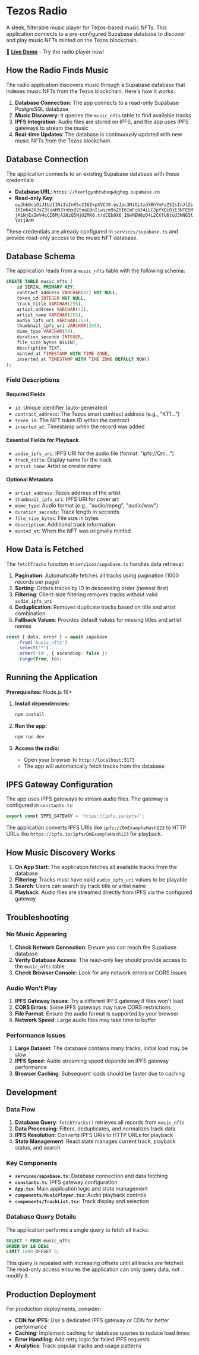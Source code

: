 # Tezos Radio

A sleek, filterable music player for Tezos-based music NFTs. This application connects to a pre-configured Supabase database to discover and play music NFTs minted on the Tezos blockchain.

🎵 **[Live Demo](https://tezradio.vercel.app/)** - Try the radio player now!

## How the Radio Finds Music

The radio application discovers music through a Supabase database that indexes music NFTs from the Tezos blockchain. Here's how it works:

1. **Database Connection**: The app connects to a read-only Supabase PostgreSQL database
2. **Music Discovery**: It queries the `music_nfts` table to find available tracks
3. **IPFS Integration**: Audio files are stored on IPFS, and the app uses IPFS gateways to stream the music
4. **Real-time Updates**: The database is continuously updated with new music NFTs from the Tezos blockchain

## Database Connection

The application connects to an existing Supabase database with these credentials:

- **Database URL**: `https://hxerlgynhtwbxqwkghog.supabase.co`
- **Read-only Key**: `eyJhbGciOiJIUzI1NiIsInR5cCI6IkpXVCJ9.eyJpc3MiOiJzdXBhYmFzZSIsInJlZiI6Imh4ZXJsZ3luaHR3Ynhxd2tnaG9nIiwicm9sZSI6ImFub24iLCJpYXQiOjE3NTE5MjA1NjEsImV4cCI6MjA2NzQ5NjU2MX0.trdCEb8X6_IUwMEW0zO4L2CKfU6tuU3NNG3tYzijAnM`

These credentials are already configured in `services/supabase.ts` and provide read-only access to the music NFT database.

## Database Schema

The application reads from a `music_nfts` table with the following schema:

```sql
CREATE TABLE music_nfts (
    id SERIAL PRIMARY KEY,
    contract_address VARCHAR(42) NOT NULL,
    token_id INTEGER NOT NULL,
    track_title VARCHAR(255),
    artist_address VARCHAR(42),
    artist_name VARCHAR(255),
    audio_ipfs_uri VARCHAR(255),
    thumbnail_ipfs_uri VARCHAR(255),
    mime_type VARCHAR(50),
    duration_seconds INTEGER,
    file_size_bytes BIGINT,
    description TEXT,
    minted_at TIMESTAMP WITH TIME ZONE,
    inserted_at TIMESTAMP WITH TIME ZONE DEFAULT NOW()
);
```

### Field Descriptions

#### Required Fields
- `id`: Unique identifier (auto-generated)
- `contract_address`: The Tezos smart contract address (e.g., "KT1...")
- `token_id`: The NFT token ID within the contract
- `inserted_at`: Timestamp when the record was added

#### Essential Fields for Playback
- `audio_ipfs_uri`: IPFS URI for the audio file (format: "ipfs://Qm...")
- `track_title`: Display name for the track
- `artist_name`: Artist or creator name

#### Optional Metadata
- `artist_address`: Tezos address of the artist
- `thumbnail_ipfs_uri`: IPFS URI for cover art
- `mime_type`: Audio format (e.g., "audio/mpeg", "audio/wav")
- `duration_seconds`: Track length in seconds
- `file_size_bytes`: File size in bytes
- `description`: Additional track information
- `minted_at`: When the NFT was originally minted

## How Data is Fetched

The `fetchTracks` function in `services/supabase.ts` handles data retrieval:

1. **Pagination**: Automatically fetches all tracks using pagination (1000 records per page)
2. **Sorting**: Orders tracks by ID in descending order (newest first)
3. **Filtering**: Client-side filtering removes tracks without valid `audio_ipfs_uri`
4. **Deduplication**: Removes duplicate tracks based on title and artist combination
5. **Fallback Values**: Provides default values for missing titles and artist names

```typescript
const { data, error } = await supabase
    .from('music_nfts')
    .select('*')
    .order('id', { ascending: false })
    .range(from, to);
```

## Running the Application

**Prerequisites:** Node.js 16+

1. **Install dependencies:**
   ```bash
   npm install
   ```

2. **Run the app:**
   ```bash
   npm run dev
   ```

3. **Access the radio:**
   - Open your browser to `http://localhost:5173`
   - The app will automatically fetch tracks from the database

## IPFS Gateway Configuration

The app uses IPFS gateways to stream audio files. The gateway is configured in `constants.ts`:

```typescript
export const IPFS_GATEWAY = 'https://ipfs.io/ipfs/';
```

The application converts IPFS URIs like `ipfs://QmExampleHash123` to HTTP URLs like `https://ipfs.io/ipfs/QmExampleHash123` for playback.

## How Music Discovery Works

1. **On App Start**: The application fetches all available tracks from the database
2. **Filtering**: Tracks must have valid `audio_ipfs_uri` values to be playable
3. **Search**: Users can search by track title or artist name
4. **Playback**: Audio files are streamed directly from IPFS via the configured gateway

## Troubleshooting

### No Music Appearing

1. **Check Network Connection**: Ensure you can reach the Supabase database
2. **Verify Database Access**: The read-only key should provide access to the `music_nfts` table
3. **Check Browser Console**: Look for any network errors or CORS issues

### Audio Won't Play

1. **IPFS Gateway Issues**: Try a different IPFS gateway if files won't load
2. **CORS Errors**: Some IPFS gateways may have CORS restrictions
3. **File Format**: Ensure the audio format is supported by your browser
4. **Network Speed**: Large audio files may take time to buffer

### Performance Issues

1. **Large Dataset**: The database contains many tracks, initial load may be slow
2. **IPFS Speed**: Audio streaming speed depends on IPFS gateway performance
3. **Browser Caching**: Subsequent loads should be faster due to caching

## Development

### Data Flow

1. **Database Query**: `fetchTracks()` retrieves all records from `music_nfts`
2. **Data Processing**: Filters, deduplicates, and normalizes track data
3. **IPFS Resolution**: Converts IPFS URIs to HTTP URLs for playback
4. **State Management**: React state manages current track, playback status, and search

### Key Components

- **`services/supabase.ts`**: Database connection and data fetching
- **`constants.ts`**: IPFS gateway configuration
- **`App.tsx`**: Main application logic and state management
- **`components/MusicPlayer.tsx`**: Audio playback controls
- **`components/TrackList.tsx`**: Track display and selection

### Database Query Details

The application performs a single query to fetch all tracks:

```sql
SELECT * FROM music_nfts 
ORDER BY id DESC 
LIMIT 1000 OFFSET 0;
```

This query is repeated with increasing offsets until all tracks are fetched. The read-only access ensures the application can only query data, not modify it.

## Production Deployment

For production deployments, consider:

- **CDN for IPFS**: Use a dedicated IPFS gateway or CDN for better performance
- **Caching**: Implement caching for database queries to reduce load times
- **Error Handling**: Add retry logic for failed IPFS requests
- **Analytics**: Track popular tracks and usage patterns
